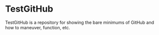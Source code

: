 # TestGitHub
TestGitHub is a repository for showing the bare minimums of GitHub and how to maneuver, function, etc.  
